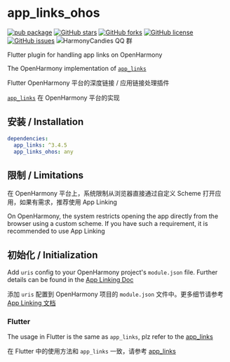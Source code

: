 # app_links_ohos

[![pub package](https://img.shields.io/pub/v/app_links_ohos.svg)](https://pub.dartlang.org/packages/app_links_ohos) [![GitHub stars](https://img.shields.io/github/stars/harmonycandies/app_links_ohos)](https://github.com/harmonycandies/app_links_ohos/stargazers) [![GitHub forks](https://img.shields.io/github/forks/harmonycandies/app_links_ohos)](https://github.com/harmonycandies/app_links_ohos/network) [![GitHub license](https://img.shields.io/github/license/harmonycandies/app_links_ohos)](https://github.com/harmonycandies/app_links_ohos/blob/master/LICENSE) [![GitHub issues](https://img.shields.io/github/issues/harmonycandies/app_links_ohos)](https://github.com/harmonycandies/app_links_ohos/issues) ![HarmonyCandies QQ 群](https://img.shields.io/badge/dynamic/yaml?url=https%3A%2F%2Fraw.githubusercontent.com%2Fharmonycandies%2F.github%2Frefs%2Fheads%2Fmain%2Fdata.yml&query=%24.qq_group_number&label=QQ%E7%BE%A4&logo=qq&color=1DACE8)

Flutter plugin for handling app links on OpenHarmony

The OpenHarmony implementation of [`app_links`][1]

Flutter OpenHarmony 平台的深度链接 / 应用链接处理插件

[`app_links`][1] 在 OpenHarmony 平台的实现

## 安装 / Installation

```yaml
dependencies:
  app_links: ^3.4.5
  app_links_ohos: any
```

## 限制 / Limitations

在 OpenHarmony 平台上，系统限制从浏览器直接通过自定义 Scheme 打开应用，如果有需求，推荐使用 App Linking

On OpenHarmony, the system restricts opening the app directly from the browser using a custom scheme. If you have such a requirement, it is recommended to use App Linking

## 初始化 / Initialization

Add `uris` config to your OpenHarmony project's `module.json` file. Further details can be found in the [App Linking Doc][2]

添加 `uris` 配置到 OpenHarmony 项目的 `module.json` 文件中。更多细节请参考[App Linking 文档][2]

### Flutter

The usage in Flutter is the same as `app_links`, plz refer to the [app_links][1]

在 Flutter 中的使用方法和 `app_links` 一致，请参考 [app_links][1]

 [1]: https://pub.dev/packages/app_links
 [2]: https://developer.huawei.com/consumer/cn/doc/harmonyos-guides-V5/app-linking-startup-V5
